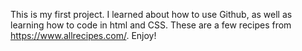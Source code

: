 This is my first project. I learned about how to use Github, as well as learning how to code in html and CSS. These are a few recipes from https://www.allrecipes.com/. Enjoy!
